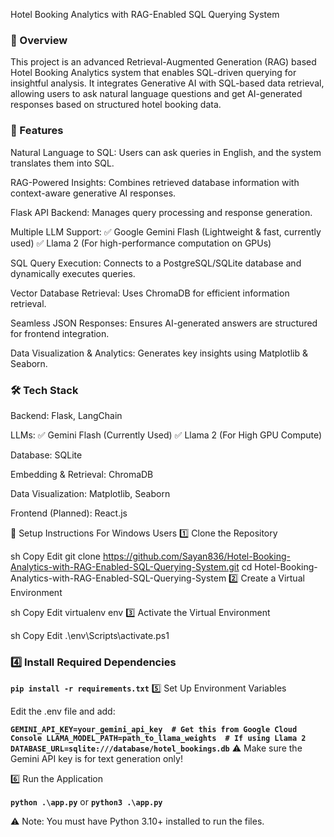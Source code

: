 Hotel Booking Analytics with RAG-Enabled SQL Querying System
### 📌 Overview
This project is an advanced Retrieval-Augmented Generation (RAG) based Hotel Booking Analytics system that enables SQL-driven querying for insightful analysis. It integrates Generative AI with SQL-based data retrieval, allowing users to ask natural language questions and get AI-generated responses based on structured hotel booking data.

### 🚀 Features
Natural Language to SQL: Users can ask queries in English, and the system translates them into SQL.

RAG-Powered Insights: Combines retrieved database information with context-aware generative AI responses.

Flask API Backend: Manages query processing and response generation.

Multiple LLM Support:
✅ Google Gemini Flash (Lightweight & fast, currently used)
✅ Llama 2 (For high-performance computation on GPUs)

SQL Query Execution: Connects to a PostgreSQL/SQLite database and dynamically executes queries.

Vector Database Retrieval: Uses ChromaDB for efficient information retrieval.

Seamless JSON Responses: Ensures AI-generated answers are structured for frontend integration.

Data Visualization & Analytics: Generates key insights using Matplotlib & Seaborn.

### 🛠️ Tech Stack
Backend: Flask, LangChain

LLMs:
✅ Gemini Flash (Currently Used)
✅ Llama 2 (For High GPU Compute)

Database: SQLite

Embedding & Retrieval: ChromaDB 

Data Visualization: Matplotlib, Seaborn

Frontend (Planned): React.js

📌 Setup Instructions
For Windows Users
1️⃣ Clone the Repository

sh
Copy
Edit
git clone https://github.com/Sayan836/Hotel-Booking-Analytics-with-RAG-Enabled-SQL-Querying-System.git
cd Hotel-Booking-Analytics-with-RAG-Enabled-SQL-Querying-System
2️⃣ Create a Virtual Environment

sh
Copy
Edit
virtualenv env
3️⃣ Activate the Virtual Environment

sh
Copy
Edit
.\env\Scripts\activate.ps1
### 4️⃣ Install Required Dependencies

**`pip install -r requirements.txt`**
5️⃣ Set Up Environment Variables

Edit the .env file and add:

**`
GEMINI_API_KEY=your_gemini_api_key  # Get this from Google Cloud Console
LLAMA_MODEL_PATH=path_to_llama_weights  # If using Llama 2
DATABASE_URL=sqlite:///database/hotel_bookings.db
`**
⚠️ Make sure the Gemini API key is for text generation only!

6️⃣ Run the Application

**`python .\app.py`**
or
**`python3 .\app.py`**

⚠️ Note: You must have Python 3.10+ installed to run the files.
